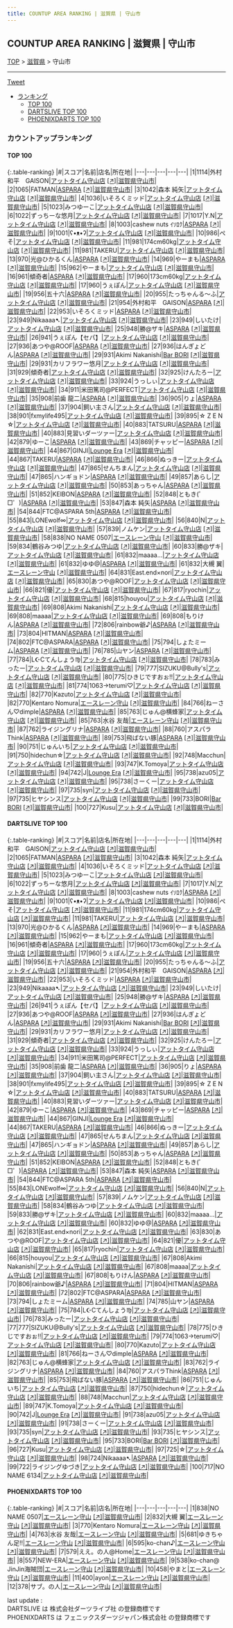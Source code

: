 ```yaml
---
title: COUNTUP AREA RANKING | 滋賀県 | 守山市
---
```

## COUNTUP AREA RANKING | 滋賀県 | 守山市

[TOP](/darts/rank/) > [滋賀県](/darts/rank/滋賀県/) > 守山市

___

<a href="https://twitter.com/share?ref_src=twsrc%5Etfw" data-text="COUNTUP AREA RANKING | 滋賀県守山市" class="twitter-share-button" data-hashtags="DARTSLIVE,PHOENIXDARTS,darts,ダーツ" data-show-count="false">Tweet</a>

* [ランキング](#カウントアップランキング)
    * [TOP 100](#top-100)
    * [DARTSLIVE TOP 100](#dartslive-top-100)
    * [PHOENIXDARTS TOP 100](#phoenixdarts-top-100)

### カウントアップランキング

#### TOP 100



{:.table-ranking}
|#|スコア|名前|店名|所在地|
|---|---|---|---|---|
|1|1114|<span class="rank-name-dl">外村和平　GAISON</span>|<a href="/darts/rank/shops/18af301d7865e6fd0d9b047a20a7ba1e.html">アットタイム守山店</a> <a href="https://search.dartslive.com/jp/shop/18af301d7865e6fd0d9b047a20a7ba1e">[↗]</a>|<a href="/darts/rank/滋賀県/守山市">滋賀県守山市</a>|
|2|1065|<span class="rank-name-dl">FATMAN</span>|<a href="/darts/rank/shops/6de4ce390bbd78ce774c926eb736cb5a.html">ASPARA</a> <a href="https://search.dartslive.com/jp/shop/6de4ce390bbd78ce774c926eb736cb5a">[↗]</a>|<a href="/darts/rank/滋賀県/守山市">滋賀県守山市</a>|
|3|1042|<span class="rank-name-dl">森本 純矢</span>|<a href="/darts/rank/shops/18af301d7865e6fd0d9b047a20a7ba1e.html">アットタイム守山店</a> <a href="https://search.dartslive.com/jp/shop/18af301d7865e6fd0d9b047a20a7ba1e">[↗]</a>|<a href="/darts/rank/滋賀県/守山市">滋賀県守山市</a>|
|4|1036|<span class="rank-name-dl">いそろくミッド</span>|<a href="/darts/rank/shops/18af301d7865e6fd0d9b047a20a7ba1e.html">アットタイム守山店</a> <a href="https://search.dartslive.com/jp/shop/18af301d7865e6fd0d9b047a20a7ba1e">[↗]</a>|<a href="/darts/rank/滋賀県/守山市">滋賀県守山市</a>|
|5|1023|<span class="rank-name-dl">みつゆーこ</span>|<a href="/darts/rank/shops/18af301d7865e6fd0d9b047a20a7ba1e.html">アットタイム守山店</a> <a href="https://search.dartslive.com/jp/shop/18af301d7865e6fd0d9b047a20a7ba1e">[↗]</a>|<a href="/darts/rank/滋賀県/守山市">滋賀県守山市</a>|
|6|1022|<span class="rank-name-dl">ずっちーな悠月</span>|<a href="/darts/rank/shops/18af301d7865e6fd0d9b047a20a7ba1e.html">アットタイム守山店</a> <a href="https://search.dartslive.com/jp/shop/18af301d7865e6fd0d9b047a20a7ba1e">[↗]</a>|<a href="/darts/rank/滋賀県/守山市">滋賀県守山市</a>|
|7|1017|<span class="rank-name-dl">Y.N</span>|<a href="/darts/rank/shops/18af301d7865e6fd0d9b047a20a7ba1e.html">アットタイム守山店</a> <a href="https://search.dartslive.com/jp/shop/18af301d7865e6fd0d9b047a20a7ba1e">[↗]</a>|<a href="/darts/rank/滋賀県/守山市">滋賀県守山市</a>|
|8|1003|<span class="rank-name-dl">cashew nuts ｲｿﾛｸ</span>|<a href="/darts/rank/shops/6de4ce390bbd78ce774c926eb736cb5a.html">ASPARA</a> <a href="https://search.dartslive.com/jp/shop/6de4ce390bbd78ce774c926eb736cb5a">[↗]</a>|<a href="/darts/rank/滋賀県/守山市">滋賀県守山市</a>|
|9|1001|<span class="rank-name-dl">ʕ•ᴥ•ʔ</span>|<a href="/darts/rank/shops/18af301d7865e6fd0d9b047a20a7ba1e.html">アットタイム守山店</a> <a href="https://search.dartslive.com/jp/shop/18af301d7865e6fd0d9b047a20a7ba1e">[↗]</a>|<a href="/darts/rank/滋賀県/守山市">滋賀県守山市</a>|
|10|986|<span class="rank-name-dl">ぺそ</span>|<a href="/darts/rank/shops/18af301d7865e6fd0d9b047a20a7ba1e.html">アットタイム守山店</a> <a href="https://search.dartslive.com/jp/shop/18af301d7865e6fd0d9b047a20a7ba1e">[↗]</a>|<a href="/darts/rank/滋賀県/守山市">滋賀県守山市</a>|
|11|981|<span class="rank-name-dl">174cm60kg</span>|<a href="/darts/rank/shops/18af301d7865e6fd0d9b047a20a7ba1e.html">アットタイム守山店</a> <a href="https://search.dartslive.com/jp/shop/18af301d7865e6fd0d9b047a20a7ba1e">[↗]</a>|<a href="/darts/rank/滋賀県/守山市">滋賀県守山市</a>|
|11|981|<span class="rank-name-dl">TAKERU</span>|<a href="/darts/rank/shops/18af301d7865e6fd0d9b047a20a7ba1e.html">アットタイム守山店</a> <a href="https://search.dartslive.com/jp/shop/18af301d7865e6fd0d9b047a20a7ba1e">[↗]</a>|<a href="/darts/rank/滋賀県/守山市">滋賀県守山市</a>|
|13|970|<span class="rank-name-dl">光@ひかるくん</span>|<a href="/darts/rank/shops/6de4ce390bbd78ce774c926eb736cb5a.html">ASPARA</a> <a href="https://search.dartslive.com/jp/shop/6de4ce390bbd78ce774c926eb736cb5a">[↗]</a>|<a href="/darts/rank/滋賀県/守山市">滋賀県守山市</a>|
|14|969|<span class="rank-name-dl">やーまも</span>|<a href="/darts/rank/shops/6de4ce390bbd78ce774c926eb736cb5a.html">ASPARA</a> <a href="https://search.dartslive.com/jp/shop/6de4ce390bbd78ce774c926eb736cb5a">[↗]</a>|<a href="/darts/rank/滋賀県/守山市">滋賀県守山市</a>|
|15|962|<span class="rank-name-dl">やーまも</span>|<a href="/darts/rank/shops/18af301d7865e6fd0d9b047a20a7ba1e.html">アットタイム守山店</a> <a href="https://search.dartslive.com/jp/shop/18af301d7865e6fd0d9b047a20a7ba1e">[↗]</a>|<a href="/darts/rank/滋賀県/守山市">滋賀県守山市</a>|
|16|961|<span class="rank-name-dl">傾奇者</span>|<a href="/darts/rank/shops/6de4ce390bbd78ce774c926eb736cb5a.html">ASPARA</a> <a href="https://search.dartslive.com/jp/shop/6de4ce390bbd78ce774c926eb736cb5a">[↗]</a>|<a href="/darts/rank/滋賀県/守山市">滋賀県守山市</a>|
|17|960|<span class="rank-name-dl">173cm60kg</span>|<a href="/darts/rank/shops/18af301d7865e6fd0d9b047a20a7ba1e.html">アットタイム守山店</a> <a href="https://search.dartslive.com/jp/shop/18af301d7865e6fd0d9b047a20a7ba1e">[↗]</a>|<a href="/darts/rank/滋賀県/守山市">滋賀県守山市</a>|
|17|960|<span class="rank-name-dl">うぇぽん</span>|<a href="/darts/rank/shops/18af301d7865e6fd0d9b047a20a7ba1e.html">アットタイム守山店</a> <a href="https://search.dartslive.com/jp/shop/18af301d7865e6fd0d9b047a20a7ba1e">[↗]</a>|<a href="/darts/rank/滋賀県/守山市">滋賀県守山市</a>|
|19|956|<span class="rank-name-dl">五十六</span>|<a href="/darts/rank/shops/6de4ce390bbd78ce774c926eb736cb5a.html">ASPARA</a> <a href="https://search.dartslive.com/jp/shop/6de4ce390bbd78ce774c926eb736cb5a">[↗]</a>|<a href="/darts/rank/滋賀県/守山市">滋賀県守山市</a>|
|20|955|<span class="rank-name-dl">たっちゃんる〜ふ</span>|<a href="/darts/rank/shops/18af301d7865e6fd0d9b047a20a7ba1e.html">アットタイム守山店</a> <a href="https://search.dartslive.com/jp/shop/18af301d7865e6fd0d9b047a20a7ba1e">[↗]</a>|<a href="/darts/rank/滋賀県/守山市">滋賀県守山市</a>|
|21|954|<span class="rank-name-dl">外村和平　GAISON</span>|<a href="/darts/rank/shops/6de4ce390bbd78ce774c926eb736cb5a.html">ASPARA</a> <a href="https://search.dartslive.com/jp/shop/6de4ce390bbd78ce774c926eb736cb5a">[↗]</a>|<a href="/darts/rank/滋賀県/守山市">滋賀県守山市</a>|
|22|953|<span class="rank-name-dl">いそろくミッド</span>|<a href="/darts/rank/shops/6de4ce390bbd78ce774c926eb736cb5a.html">ASPARA</a> <a href="https://search.dartslive.com/jp/shop/6de4ce390bbd78ce774c926eb736cb5a">[↗]</a>|<a href="/darts/rank/滋賀県/守山市">滋賀県守山市</a>|
|23|949|<span class="rank-name-dl">Nikaaaa➷</span>|<a href="/darts/rank/shops/18af301d7865e6fd0d9b047a20a7ba1e.html">アットタイム守山店</a> <a href="https://search.dartslive.com/jp/shop/18af301d7865e6fd0d9b047a20a7ba1e">[↗]</a>|<a href="/darts/rank/滋賀県/守山市">滋賀県守山市</a>|
|23|949|<span class="rank-name-dl">しいたけ</span>|<a href="/darts/rank/shops/18af301d7865e6fd0d9b047a20a7ba1e.html">アットタイム守山店</a> <a href="https://search.dartslive.com/jp/shop/18af301d7865e6fd0d9b047a20a7ba1e">[↗]</a>|<a href="/darts/rank/滋賀県/守山市">滋賀県守山市</a>|
|25|948|<span class="rank-name-dl">勝@ザキ</span>|<a href="/darts/rank/shops/6de4ce390bbd78ce774c926eb736cb5a.html">ASPARA</a> <a href="https://search.dartslive.com/jp/shop/6de4ce390bbd78ce774c926eb736cb5a">[↗]</a>|<a href="/darts/rank/滋賀県/守山市">滋賀県守山市</a>|
|26|941|<span class="rank-name-dl">うぇぽん【セパ】</span>|<a href="/darts/rank/shops/18af301d7865e6fd0d9b047a20a7ba1e.html">アットタイム守山店</a> <a href="https://search.dartslive.com/jp/shop/18af301d7865e6fd0d9b047a20a7ba1e">[↗]</a>|<a href="/darts/rank/滋賀県/守山市">滋賀県守山市</a>|
|27|936|<span class="rank-name-dl">あつや@ROOF</span>|<a href="/darts/rank/shops/6de4ce390bbd78ce774c926eb736cb5a.html">ASPARA</a> <a href="https://search.dartslive.com/jp/shop/6de4ce390bbd78ce774c926eb736cb5a">[↗]</a>|<a href="/darts/rank/滋賀県/守山市">滋賀県守山市</a>|
|27|936|<span class="rank-name-dl">はんぎょどん</span>|<a href="/darts/rank/shops/6de4ce390bbd78ce774c926eb736cb5a.html">ASPARA</a> <a href="https://search.dartslive.com/jp/shop/6de4ce390bbd78ce774c926eb736cb5a">[↗]</a>|<a href="/darts/rank/滋賀県/守山市">滋賀県守山市</a>|
|29|931|<span class="rank-name-dl">Akimi Nakanishi</span>|<a href="/darts/rank/shops/92d48adddc590c42a3f63593b5358cc4.html">Bar BORI</a> <a href="https://search.dartslive.com/jp/shop/92d48adddc590c42a3f63593b5358cc4">[↗]</a>|<a href="/darts/rank/滋賀県/守山市">滋賀県守山市</a>|
|29|931|<span class="rank-name-dl">カリフラワー悠月</span>|<a href="/darts/rank/shops/18af301d7865e6fd0d9b047a20a7ba1e.html">アットタイム守山店</a> <a href="https://search.dartslive.com/jp/shop/18af301d7865e6fd0d9b047a20a7ba1e">[↗]</a>|<a href="/darts/rank/滋賀県/守山市">滋賀県守山市</a>|
|31|929|<span class="rank-name-dl">傾奇者</span>|<a href="/darts/rank/shops/18af301d7865e6fd0d9b047a20a7ba1e.html">アットタイム守山店</a> <a href="https://search.dartslive.com/jp/shop/18af301d7865e6fd0d9b047a20a7ba1e">[↗]</a>|<a href="/darts/rank/滋賀県/守山市">滋賀県守山市</a>|
|32|925|<span class="rank-name-dl">けんたろー</span>|<a href="/darts/rank/shops/18af301d7865e6fd0d9b047a20a7ba1e.html">アットタイム守山店</a> <a href="https://search.dartslive.com/jp/shop/18af301d7865e6fd0d9b047a20a7ba1e">[↗]</a>|<a href="/darts/rank/滋賀県/守山市">滋賀県守山市</a>|
|33|924|<span class="rank-name-dl">うっしぃ</span>|<a href="/darts/rank/shops/18af301d7865e6fd0d9b047a20a7ba1e.html">アットタイム守山店</a> <a href="https://search.dartslive.com/jp/shop/18af301d7865e6fd0d9b047a20a7ba1e">[↗]</a>|<a href="/darts/rank/滋賀県/守山市">滋賀県守山市</a>|
|34|911|<span class="rank-name-dl">米田篤司@PERFECT</span>|<a href="/darts/rank/shops/18af301d7865e6fd0d9b047a20a7ba1e.html">アットタイム守山店</a> <a href="https://search.dartslive.com/jp/shop/18af301d7865e6fd0d9b047a20a7ba1e">[↗]</a>|<a href="/darts/rank/滋賀県/守山市">滋賀県守山市</a>|
|35|908|<span class="rank-name-dl">前歯 龍二</span>|<a href="/darts/rank/shops/6de4ce390bbd78ce774c926eb736cb5a.html">ASPARA</a> <a href="https://search.dartslive.com/jp/shop/6de4ce390bbd78ce774c926eb736cb5a">[↗]</a>|<a href="/darts/rank/滋賀県/守山市">滋賀県守山市</a>|
|36|905|<span class="rank-name-dl">りょ</span>|<a href="/darts/rank/shops/6de4ce390bbd78ce774c926eb736cb5a.html">ASPARA</a> <a href="https://search.dartslive.com/jp/shop/6de4ce390bbd78ce774c926eb736cb5a">[↗]</a>|<a href="/darts/rank/滋賀県/守山市">滋賀県守山市</a>|
|37|904|<span class="rank-name-dl">飼い主さん</span>|<a href="/darts/rank/shops/18af301d7865e6fd0d9b047a20a7ba1e.html">アットタイム守山店</a> <a href="https://search.dartslive.com/jp/shop/18af301d7865e6fd0d9b047a20a7ba1e">[↗]</a>|<a href="/darts/rank/滋賀県/守山市">滋賀県守山市</a>|
|38|901|<span class="rank-name-dl">fxmylife495</span>|<a href="/darts/rank/shops/18af301d7865e6fd0d9b047a20a7ba1e.html">アットタイム守山店</a> <a href="https://search.dartslive.com/jp/shop/18af301d7865e6fd0d9b047a20a7ba1e">[↗]</a>|<a href="/darts/rank/滋賀県/守山市">滋賀県守山市</a>|
|39|895|<span class="rank-name-dl">☆ Z E N ☆</span>|<a href="/darts/rank/shops/18af301d7865e6fd0d9b047a20a7ba1e.html">アットタイム守山店</a> <a href="https://search.dartslive.com/jp/shop/18af301d7865e6fd0d9b047a20a7ba1e">[↗]</a>|<a href="/darts/rank/滋賀県/守山市">滋賀県守山市</a>|
|40|883|<span class="rank-name-dl">TATSURU</span>|<a href="/darts/rank/shops/6de4ce390bbd78ce774c926eb736cb5a.html">ASPARA</a> <a href="https://search.dartslive.com/jp/shop/6de4ce390bbd78ce774c926eb736cb5a">[↗]</a>|<a href="/darts/rank/滋賀県/守山市">滋賀県守山市</a>|
|40|883|<span class="rank-name-dl">見習いダーツァー</span>|<a href="/darts/rank/shops/18af301d7865e6fd0d9b047a20a7ba1e.html">アットタイム守山店</a> <a href="https://search.dartslive.com/jp/shop/18af301d7865e6fd0d9b047a20a7ba1e">[↗]</a>|<a href="/darts/rank/滋賀県/守山市">滋賀県守山市</a>|
|42|879|<span class="rank-name-dl">ゆーこ</span>|<a href="/darts/rank/shops/6de4ce390bbd78ce774c926eb736cb5a.html">ASPARA</a> <a href="https://search.dartslive.com/jp/shop/6de4ce390bbd78ce774c926eb736cb5a">[↗]</a>|<a href="/darts/rank/滋賀県/守山市">滋賀県守山市</a>|
|43|869|<span class="rank-name-dl">チャッピー</span>|<a href="/darts/rank/shops/6de4ce390bbd78ce774c926eb736cb5a.html">ASPARA</a> <a href="https://search.dartslive.com/jp/shop/6de4ce390bbd78ce774c926eb736cb5a">[↗]</a>|<a href="/darts/rank/滋賀県/守山市">滋賀県守山市</a>|
|44|867|<span class="rank-name-dl">GINJI</span>|<a href="/darts/rank/shops/4a6b9e1004134ea528032249b44395af.html">Lounge Era</a> <a href="https://search.dartslive.com/jp/shop/4a6b9e1004134ea528032249b44395af">[↗]</a>|<a href="/darts/rank/滋賀県/守山市">滋賀県守山市</a>|
|44|867|<span class="rank-name-dl">TAKERU</span>|<a href="/darts/rank/shops/6de4ce390bbd78ce774c926eb736cb5a.html">ASPARA</a> <a href="https://search.dartslive.com/jp/shop/6de4ce390bbd78ce774c926eb736cb5a">[↗]</a>|<a href="/darts/rank/滋賀県/守山市">滋賀県守山市</a>|
|46|866|<span class="rank-name-dl">ぬっきー</span>|<a href="/darts/rank/shops/18af301d7865e6fd0d9b047a20a7ba1e.html">アットタイム守山店</a> <a href="https://search.dartslive.com/jp/shop/18af301d7865e6fd0d9b047a20a7ba1e">[↗]</a>|<a href="/darts/rank/滋賀県/守山市">滋賀県守山市</a>|
|47|865|<span class="rank-name-dl">せんちまん</span>|<a href="/darts/rank/shops/18af301d7865e6fd0d9b047a20a7ba1e.html">アットタイム守山店</a> <a href="https://search.dartslive.com/jp/shop/18af301d7865e6fd0d9b047a20a7ba1e">[↗]</a>|<a href="/darts/rank/滋賀県/守山市">滋賀県守山市</a>|
|47|865|<span class="rank-name-dl">ハンギョドン</span>|<a href="/darts/rank/shops/6de4ce390bbd78ce774c926eb736cb5a.html">ASPARA</a> <a href="https://search.dartslive.com/jp/shop/6de4ce390bbd78ce774c926eb736cb5a">[↗]</a>|<a href="/darts/rank/滋賀県/守山市">滋賀県守山市</a>|
|49|857|<span class="rank-name-dl">あらし</span>|<a href="/darts/rank/shops/18af301d7865e6fd0d9b047a20a7ba1e.html">アットタイム守山店</a> <a href="https://search.dartslive.com/jp/shop/18af301d7865e6fd0d9b047a20a7ba1e">[↗]</a>|<a href="/darts/rank/滋賀県/守山市">滋賀県守山市</a>|
|50|853|<span class="rank-name-dl">あっちゃん</span>|<a href="/darts/rank/shops/6de4ce390bbd78ce774c926eb736cb5a.html">ASPARA</a> <a href="https://search.dartslive.com/jp/shop/6de4ce390bbd78ce774c926eb736cb5a">[↗]</a>|<a href="/darts/rank/滋賀県/守山市">滋賀県守山市</a>|
|51|852|<span class="rank-name-dl">KElBON</span>|<a href="/darts/rank/shops/6de4ce390bbd78ce774c926eb736cb5a.html">ASPARA</a> <a href="https://search.dartslive.com/jp/shop/6de4ce390bbd78ce774c926eb736cb5a">[↗]</a>|<a href="/darts/rank/滋賀県/守山市">滋賀県守山市</a>|
|52|848|<span class="rank-name-dl">ともき(゜□゜)</span>|<a href="/darts/rank/shops/6de4ce390bbd78ce774c926eb736cb5a.html">ASPARA</a> <a href="https://search.dartslive.com/jp/shop/6de4ce390bbd78ce774c926eb736cb5a">[↗]</a>|<a href="/darts/rank/滋賀県/守山市">滋賀県守山市</a>|
|53|847|<span class="rank-name-dl">森本 純矢</span>|<a href="/darts/rank/shops/6de4ce390bbd78ce774c926eb736cb5a.html">ASPARA</a> <a href="https://search.dartslive.com/jp/shop/6de4ce390bbd78ce774c926eb736cb5a">[↗]</a>|<a href="/darts/rank/滋賀県/守山市">滋賀県守山市</a>|
|54|844|<span class="rank-name-dl">FTC@ASPARA 5th</span>|<a href="/darts/rank/shops/6de4ce390bbd78ce774c926eb736cb5a.html">ASPARA</a> <a href="https://search.dartslive.com/jp/shop/6de4ce390bbd78ce774c926eb736cb5a">[↗]</a>|<a href="/darts/rank/滋賀県/守山市">滋賀県守山市</a>|
|55|843|<span class="rank-name-dl">LONEwolf∞</span>|<a href="/darts/rank/shops/18af301d7865e6fd0d9b047a20a7ba1e.html">アットタイム守山店</a> <a href="https://search.dartslive.com/jp/shop/18af301d7865e6fd0d9b047a20a7ba1e">[↗]</a>|<a href="/darts/rank/滋賀県/守山市">滋賀県守山市</a>|
|56|840|<span class="rank-name-dl">N</span>|<a href="/darts/rank/shops/18af301d7865e6fd0d9b047a20a7ba1e.html">アットタイム守山店</a> <a href="https://search.dartslive.com/jp/shop/18af301d7865e6fd0d9b047a20a7ba1e">[↗]</a>|<a href="/darts/rank/滋賀県/守山市">滋賀県守山市</a>|
|57|839|<span class="rank-name-dl">ノムケン</span>|<a href="/darts/rank/shops/18af301d7865e6fd0d9b047a20a7ba1e.html">アットタイム守山店</a> <a href="https://search.dartslive.com/jp/shop/18af301d7865e6fd0d9b047a20a7ba1e">[↗]</a>|<a href="/darts/rank/滋賀県/守山市">滋賀県守山市</a>|
|58|838|<span class="rank-name-pd">NO NAME 0507</span>|<a href="/darts/rank/shops/9525.html">エースレーン守山</a> <a href="https://vs.phoenixdarts.com/jp/shop/shopDetailInfo/s_9525?s_seq=9525">[↗]</a>|<a href="/darts/rank/滋賀県/守山市">滋賀県守山市</a>|
|59|834|<span class="rank-name-dl">鶴谷みつゆ</span>|<a href="/darts/rank/shops/18af301d7865e6fd0d9b047a20a7ba1e.html">アットタイム守山店</a> <a href="https://search.dartslive.com/jp/shop/18af301d7865e6fd0d9b047a20a7ba1e">[↗]</a>|<a href="/darts/rank/滋賀県/守山市">滋賀県守山市</a>|
|60|833|<span class="rank-name-dl">勝@ザキ</span>|<a href="/darts/rank/shops/18af301d7865e6fd0d9b047a20a7ba1e.html">アットタイム守山店</a> <a href="https://search.dartslive.com/jp/shop/18af301d7865e6fd0d9b047a20a7ba1e">[↗]</a>|<a href="/darts/rank/滋賀県/守山市">滋賀県守山市</a>|
|61|832|<span class="rank-name-dl">maaaa...</span>|<a href="/darts/rank/shops/18af301d7865e6fd0d9b047a20a7ba1e.html">アットタイム守山店</a> <a href="https://search.dartslive.com/jp/shop/18af301d7865e6fd0d9b047a20a7ba1e">[↗]</a>|<a href="/darts/rank/滋賀県/守山市">滋賀県守山市</a>|
|61|832|<span class="rank-name-dl">ゆゆ@</span>|<a href="/darts/rank/shops/6de4ce390bbd78ce774c926eb736cb5a.html">ASPARA</a> <a href="https://search.dartslive.com/jp/shop/6de4ce390bbd78ce774c926eb736cb5a">[↗]</a>|<a href="/darts/rank/滋賀県/守山市">滋賀県守山市</a>|
|61|832|<span class="rank-name-pd"><span class="pro-icon-pd"></span>大槻 翼</span>|<a href="/darts/rank/shops/9525.html">エースレーン守山</a> <a href="https://vs.phoenixdarts.com/jp/shop/shopDetailInfo/s_9525?s_seq=9525">[↗]</a>|<a href="/darts/rank/滋賀県/守山市">滋賀県守山市</a>|
|64|831|<span class="rank-name-dl">East.end×nori</span>|<a href="/darts/rank/shops/18af301d7865e6fd0d9b047a20a7ba1e.html">アットタイム守山店</a> <a href="https://search.dartslive.com/jp/shop/18af301d7865e6fd0d9b047a20a7ba1e">[↗]</a>|<a href="/darts/rank/滋賀県/守山市">滋賀県守山市</a>|
|65|830|<span class="rank-name-dl">あつや@ROOF</span>|<a href="/darts/rank/shops/18af301d7865e6fd0d9b047a20a7ba1e.html">アットタイム守山店</a> <a href="https://search.dartslive.com/jp/shop/18af301d7865e6fd0d9b047a20a7ba1e">[↗]</a>|<a href="/darts/rank/滋賀県/守山市">滋賀県守山市</a>|
|66|821|<span class="rank-name-dl">優</span>|<a href="/darts/rank/shops/18af301d7865e6fd0d9b047a20a7ba1e.html">アットタイム守山店</a> <a href="https://search.dartslive.com/jp/shop/18af301d7865e6fd0d9b047a20a7ba1e">[↗]</a>|<a href="/darts/rank/滋賀県/守山市">滋賀県守山市</a>|
|67|817|<span class="rank-name-dl">ryochin</span>|<a href="/darts/rank/shops/18af301d7865e6fd0d9b047a20a7ba1e.html">アットタイム守山店</a> <a href="https://search.dartslive.com/jp/shop/18af301d7865e6fd0d9b047a20a7ba1e">[↗]</a>|<a href="/darts/rank/滋賀県/守山市">滋賀県守山市</a>|
|68|815|<span class="rank-name-dl">houyou</span>|<a href="/darts/rank/shops/18af301d7865e6fd0d9b047a20a7ba1e.html">アットタイム守山店</a> <a href="https://search.dartslive.com/jp/shop/18af301d7865e6fd0d9b047a20a7ba1e">[↗]</a>|<a href="/darts/rank/滋賀県/守山市">滋賀県守山市</a>|
|69|808|<span class="rank-name-dl">Akimi Nakanishi</span>|<a href="/darts/rank/shops/18af301d7865e6fd0d9b047a20a7ba1e.html">アットタイム守山店</a> <a href="https://search.dartslive.com/jp/shop/18af301d7865e6fd0d9b047a20a7ba1e">[↗]</a>|<a href="/darts/rank/滋賀県/守山市">滋賀県守山市</a>|
|69|808|<span class="rank-name-dl">maaaa</span>|<a href="/darts/rank/shops/18af301d7865e6fd0d9b047a20a7ba1e.html">アットタイム守山店</a> <a href="https://search.dartslive.com/jp/shop/18af301d7865e6fd0d9b047a20a7ba1e">[↗]</a>|<a href="/darts/rank/滋賀県/守山市">滋賀県守山市</a>|
|69|808|<span class="rank-name-dl">もりけん</span>|<a href="/darts/rank/shops/6de4ce390bbd78ce774c926eb736cb5a.html">ASPARA</a> <a href="https://search.dartslive.com/jp/shop/6de4ce390bbd78ce774c926eb736cb5a">[↗]</a>|<a href="/darts/rank/滋賀県/守山市">滋賀県守山市</a>|
|72|806|<span class="rank-name-dl">rainbow爺♪</span>|<a href="/darts/rank/shops/6de4ce390bbd78ce774c926eb736cb5a.html">ASPARA</a> <a href="https://search.dartslive.com/jp/shop/6de4ce390bbd78ce774c926eb736cb5a">[↗]</a>|<a href="/darts/rank/滋賀県/守山市">滋賀県守山市</a>|
|73|804|<span class="rank-name-dl">HITMAN</span>|<a href="/darts/rank/shops/6de4ce390bbd78ce774c926eb736cb5a.html">ASPARA</a> <a href="https://search.dartslive.com/jp/shop/6de4ce390bbd78ce774c926eb736cb5a">[↗]</a>|<a href="/darts/rank/滋賀県/守山市">滋賀県守山市</a>|
|74|802|<span class="rank-name-dl">FTC@ASPARA</span>|<a href="/darts/rank/shops/6de4ce390bbd78ce774c926eb736cb5a.html">ASPARA</a> <a href="https://search.dartslive.com/jp/shop/6de4ce390bbd78ce774c926eb736cb5a">[↗]</a>|<a href="/darts/rank/滋賀県/守山市">滋賀県守山市</a>|
|75|794|<span class="rank-name-dl">しょたミーム</span>|<a href="/darts/rank/shops/6de4ce390bbd78ce774c926eb736cb5a.html">ASPARA</a> <a href="https://search.dartslive.com/jp/shop/6de4ce390bbd78ce774c926eb736cb5a">[↗]</a>|<a href="/darts/rank/滋賀県/守山市">滋賀県守山市</a>|
|76|785|<span class="rank-name-dl">山ヤン</span>|<a href="/darts/rank/shops/6de4ce390bbd78ce774c926eb736cb5a.html">ASPARA</a> <a href="https://search.dartslive.com/jp/shop/6de4ce390bbd78ce774c926eb736cb5a">[↗]</a>|<a href="/darts/rank/滋賀県/守山市">滋賀県守山市</a>|
|77|784|<span class="rank-name-dl">L☪Cてんしょう♍</span>|<a href="/darts/rank/shops/18af301d7865e6fd0d9b047a20a7ba1e.html">アットタイム守山店</a> <a href="https://search.dartslive.com/jp/shop/18af301d7865e6fd0d9b047a20a7ba1e">[↗]</a>|<a href="/darts/rank/滋賀県/守山市">滋賀県守山市</a>|
|78|783|<span class="rank-name-dl">みったー</span>|<a href="/darts/rank/shops/18af301d7865e6fd0d9b047a20a7ba1e.html">アットタイム守山店</a> <a href="https://search.dartslive.com/jp/shop/18af301d7865e6fd0d9b047a20a7ba1e">[↗]</a>|<a href="/darts/rank/滋賀県/守山市">滋賀県守山市</a>|
|79|777|<span class="rank-name-dl">SIZUKU@Bully&#x27;s</span>|<a href="/darts/rank/shops/18af301d7865e6fd0d9b047a20a7ba1e.html">アットタイム守山店</a> <a href="https://search.dartslive.com/jp/shop/18af301d7865e6fd0d9b047a20a7ba1e">[↗]</a>|<a href="/darts/rank/滋賀県/守山市">滋賀県守山市</a>|
|80|775|<span class="rank-name-dl">ひきじですおぉ!!</span>|<a href="/darts/rank/shops/18af301d7865e6fd0d9b047a20a7ba1e.html">アットタイム守山店</a> <a href="https://search.dartslive.com/jp/shop/18af301d7865e6fd0d9b047a20a7ba1e">[↗]</a>|<a href="/darts/rank/滋賀県/守山市">滋賀県守山市</a>|
|81|774|<span class="rank-name-dl">1063→terumi♡</span>|<a href="/darts/rank/shops/18af301d7865e6fd0d9b047a20a7ba1e.html">アットタイム守山店</a> <a href="https://search.dartslive.com/jp/shop/18af301d7865e6fd0d9b047a20a7ba1e">[↗]</a>|<a href="/darts/rank/滋賀県/守山市">滋賀県守山市</a>|
|82|770|<span class="rank-name-dl">Kazuto</span>|<a href="/darts/rank/shops/18af301d7865e6fd0d9b047a20a7ba1e.html">アットタイム守山店</a> <a href="https://search.dartslive.com/jp/shop/18af301d7865e6fd0d9b047a20a7ba1e">[↗]</a>|<a href="/darts/rank/滋賀県/守山市">滋賀県守山市</a>|
|82|770|<span class="rank-name-pd">Kentaro Nomura</span>|<a href="/darts/rank/shops/9525.html">エースレーン守山</a> <a href="https://vs.phoenixdarts.com/jp/shop/shopDetailInfo/s_9525?s_seq=9525">[↗]</a>|<a href="/darts/rank/滋賀県/守山市">滋賀県守山市</a>|
|84|766|<span class="rank-name-dl">ねーさん♡dimple</span>|<a href="/darts/rank/shops/6de4ce390bbd78ce774c926eb736cb5a.html">ASPARA</a> <a href="https://search.dartslive.com/jp/shop/6de4ce390bbd78ce774c926eb736cb5a">[↗]</a>|<a href="/darts/rank/滋賀県/守山市">滋賀県守山市</a>|
|85|763|<span class="rank-name-dl">じゅん@横蜂家</span>|<a href="/darts/rank/shops/18af301d7865e6fd0d9b047a20a7ba1e.html">アットタイム守山店</a> <a href="https://search.dartslive.com/jp/shop/18af301d7865e6fd0d9b047a20a7ba1e">[↗]</a>|<a href="/darts/rank/滋賀県/守山市">滋賀県守山市</a>|
|85|763|<span class="rank-name-pd"><span class="pro-icon-pd"></span>水谷 友哉</span>|<a href="/darts/rank/shops/9525.html">エースレーン守山</a> <a href="https://vs.phoenixdarts.com/jp/shop/shopDetailInfo/s_9525?s_seq=9525">[↗]</a>|<a href="/darts/rank/滋賀県/守山市">滋賀県守山市</a>|
|87|762|<span class="rank-name-dl">ライジングリナ</span>|<a href="/darts/rank/shops/6de4ce390bbd78ce774c926eb736cb5a.html">ASPARA</a> <a href="https://search.dartslive.com/jp/shop/6de4ce390bbd78ce774c926eb736cb5a">[↗]</a>|<a href="/darts/rank/滋賀県/守山市">滋賀県守山市</a>|
|88|760|<span class="rank-name-dl">アスパラThink</span>|<a href="/darts/rank/shops/6de4ce390bbd78ce774c926eb736cb5a.html">ASPARA</a> <a href="https://search.dartslive.com/jp/shop/6de4ce390bbd78ce774c926eb736cb5a">[↗]</a>|<a href="/darts/rank/滋賀県/守山市">滋賀県守山市</a>|
|89|753|<span class="rank-name-dl">飛ばない豚</span>|<a href="/darts/rank/shops/6de4ce390bbd78ce774c926eb736cb5a.html">ASPARA</a> <a href="https://search.dartslive.com/jp/shop/6de4ce390bbd78ce774c926eb736cb5a">[↗]</a>|<a href="/darts/rank/滋賀県/守山市">滋賀県守山市</a>|
|90|751|<span class="rank-name-dl">じゅんいち</span>|<a href="/darts/rank/shops/18af301d7865e6fd0d9b047a20a7ba1e.html">アットタイム守山店</a> <a href="https://search.dartslive.com/jp/shop/18af301d7865e6fd0d9b047a20a7ba1e">[↗]</a>|<a href="/darts/rank/滋賀県/守山市">滋賀県守山市</a>|
|91|750|<span class="rank-name-dl">hidechun☆</span>|<a href="/darts/rank/shops/18af301d7865e6fd0d9b047a20a7ba1e.html">アットタイム守山店</a> <a href="https://search.dartslive.com/jp/shop/18af301d7865e6fd0d9b047a20a7ba1e">[↗]</a>|<a href="/darts/rank/滋賀県/守山市">滋賀県守山市</a>|
|92|748|<span class="rank-name-dl">Macchun</span>|<a href="/darts/rank/shops/18af301d7865e6fd0d9b047a20a7ba1e.html">アットタイム守山店</a> <a href="https://search.dartslive.com/jp/shop/18af301d7865e6fd0d9b047a20a7ba1e">[↗]</a>|<a href="/darts/rank/滋賀県/守山市">滋賀県守山市</a>|
|93|747|<span class="rank-name-dl">K.Tomoya</span>|<a href="/darts/rank/shops/18af301d7865e6fd0d9b047a20a7ba1e.html">アットタイム守山店</a> <a href="https://search.dartslive.com/jp/shop/18af301d7865e6fd0d9b047a20a7ba1e">[↗]</a>|<a href="/darts/rank/滋賀県/守山市">滋賀県守山市</a>|
|94|742|<span class="rank-name-dl">J</span>|<a href="/darts/rank/shops/4a6b9e1004134ea528032249b44395af.html">Lounge Era</a> <a href="https://search.dartslive.com/jp/shop/4a6b9e1004134ea528032249b44395af">[↗]</a>|<a href="/darts/rank/滋賀県/守山市">滋賀県守山市</a>|
|95|738|<span class="rank-name-dl">azu05</span>|<a href="/darts/rank/shops/18af301d7865e6fd0d9b047a20a7ba1e.html">アットタイム守山店</a> <a href="https://search.dartslive.com/jp/shop/18af301d7865e6fd0d9b047a20a7ba1e">[↗]</a>|<a href="/darts/rank/滋賀県/守山市">滋賀県守山市</a>|
|95|738|<span class="rank-name-dl">さーくー</span>|<a href="/darts/rank/shops/18af301d7865e6fd0d9b047a20a7ba1e.html">アットタイム守山店</a> <a href="https://search.dartslive.com/jp/shop/18af301d7865e6fd0d9b047a20a7ba1e">[↗]</a>|<a href="/darts/rank/滋賀県/守山市">滋賀県守山市</a>|
|97|735|<span class="rank-name-dl">syn</span>|<a href="/darts/rank/shops/18af301d7865e6fd0d9b047a20a7ba1e.html">アットタイム守山店</a> <a href="https://search.dartslive.com/jp/shop/18af301d7865e6fd0d9b047a20a7ba1e">[↗]</a>|<a href="/darts/rank/滋賀県/守山市">滋賀県守山市</a>|
|97|735|<span class="rank-name-dl">ヒヤシンス</span>|<a href="/darts/rank/shops/18af301d7865e6fd0d9b047a20a7ba1e.html">アットタイム守山店</a> <a href="https://search.dartslive.com/jp/shop/18af301d7865e6fd0d9b047a20a7ba1e">[↗]</a>|<a href="/darts/rank/滋賀県/守山市">滋賀県守山市</a>|
|99|733|<span class="rank-name-dl">BORI</span>|<a href="/darts/rank/shops/92d48adddc590c42a3f63593b5358cc4.html">Bar BORI</a> <a href="https://search.dartslive.com/jp/shop/92d48adddc590c42a3f63593b5358cc4">[↗]</a>|<a href="/darts/rank/滋賀県/守山市">滋賀県守山市</a>|
|100|727|<span class="rank-name-dl">Kusu</span>|<a href="/darts/rank/shops/18af301d7865e6fd0d9b047a20a7ba1e.html">アットタイム守山店</a> <a href="https://search.dartslive.com/jp/shop/18af301d7865e6fd0d9b047a20a7ba1e">[↗]</a>|<a href="/darts/rank/滋賀県/守山市">滋賀県守山市</a>|


#### DARTSLIVE TOP 100



{:.table-ranking}
|#|スコア|名前|店名|所在地|
|---|---|---|---|---|
|1|1114|<span class="rank-name-dl">外村和平　GAISON</span>|<a href="/darts/rank/shops/18af301d7865e6fd0d9b047a20a7ba1e.html">アットタイム守山店</a> <a href="https://search.dartslive.com/jp/shop/18af301d7865e6fd0d9b047a20a7ba1e">[↗]</a>|<a href="/darts/rank/滋賀県/守山市">滋賀県守山市</a>|
|2|1065|<span class="rank-name-dl">FATMAN</span>|<a href="/darts/rank/shops/6de4ce390bbd78ce774c926eb736cb5a.html">ASPARA</a> <a href="https://search.dartslive.com/jp/shop/6de4ce390bbd78ce774c926eb736cb5a">[↗]</a>|<a href="/darts/rank/滋賀県/守山市">滋賀県守山市</a>|
|3|1042|<span class="rank-name-dl">森本 純矢</span>|<a href="/darts/rank/shops/18af301d7865e6fd0d9b047a20a7ba1e.html">アットタイム守山店</a> <a href="https://search.dartslive.com/jp/shop/18af301d7865e6fd0d9b047a20a7ba1e">[↗]</a>|<a href="/darts/rank/滋賀県/守山市">滋賀県守山市</a>|
|4|1036|<span class="rank-name-dl">いそろくミッド</span>|<a href="/darts/rank/shops/18af301d7865e6fd0d9b047a20a7ba1e.html">アットタイム守山店</a> <a href="https://search.dartslive.com/jp/shop/18af301d7865e6fd0d9b047a20a7ba1e">[↗]</a>|<a href="/darts/rank/滋賀県/守山市">滋賀県守山市</a>|
|5|1023|<span class="rank-name-dl">みつゆーこ</span>|<a href="/darts/rank/shops/18af301d7865e6fd0d9b047a20a7ba1e.html">アットタイム守山店</a> <a href="https://search.dartslive.com/jp/shop/18af301d7865e6fd0d9b047a20a7ba1e">[↗]</a>|<a href="/darts/rank/滋賀県/守山市">滋賀県守山市</a>|
|6|1022|<span class="rank-name-dl">ずっちーな悠月</span>|<a href="/darts/rank/shops/18af301d7865e6fd0d9b047a20a7ba1e.html">アットタイム守山店</a> <a href="https://search.dartslive.com/jp/shop/18af301d7865e6fd0d9b047a20a7ba1e">[↗]</a>|<a href="/darts/rank/滋賀県/守山市">滋賀県守山市</a>|
|7|1017|<span class="rank-name-dl">Y.N</span>|<a href="/darts/rank/shops/18af301d7865e6fd0d9b047a20a7ba1e.html">アットタイム守山店</a> <a href="https://search.dartslive.com/jp/shop/18af301d7865e6fd0d9b047a20a7ba1e">[↗]</a>|<a href="/darts/rank/滋賀県/守山市">滋賀県守山市</a>|
|8|1003|<span class="rank-name-dl">cashew nuts ｲｿﾛｸ</span>|<a href="/darts/rank/shops/6de4ce390bbd78ce774c926eb736cb5a.html">ASPARA</a> <a href="https://search.dartslive.com/jp/shop/6de4ce390bbd78ce774c926eb736cb5a">[↗]</a>|<a href="/darts/rank/滋賀県/守山市">滋賀県守山市</a>|
|9|1001|<span class="rank-name-dl">ʕ•ᴥ•ʔ</span>|<a href="/darts/rank/shops/18af301d7865e6fd0d9b047a20a7ba1e.html">アットタイム守山店</a> <a href="https://search.dartslive.com/jp/shop/18af301d7865e6fd0d9b047a20a7ba1e">[↗]</a>|<a href="/darts/rank/滋賀県/守山市">滋賀県守山市</a>|
|10|986|<span class="rank-name-dl">ぺそ</span>|<a href="/darts/rank/shops/18af301d7865e6fd0d9b047a20a7ba1e.html">アットタイム守山店</a> <a href="https://search.dartslive.com/jp/shop/18af301d7865e6fd0d9b047a20a7ba1e">[↗]</a>|<a href="/darts/rank/滋賀県/守山市">滋賀県守山市</a>|
|11|981|<span class="rank-name-dl">174cm60kg</span>|<a href="/darts/rank/shops/18af301d7865e6fd0d9b047a20a7ba1e.html">アットタイム守山店</a> <a href="https://search.dartslive.com/jp/shop/18af301d7865e6fd0d9b047a20a7ba1e">[↗]</a>|<a href="/darts/rank/滋賀県/守山市">滋賀県守山市</a>|
|11|981|<span class="rank-name-dl">TAKERU</span>|<a href="/darts/rank/shops/18af301d7865e6fd0d9b047a20a7ba1e.html">アットタイム守山店</a> <a href="https://search.dartslive.com/jp/shop/18af301d7865e6fd0d9b047a20a7ba1e">[↗]</a>|<a href="/darts/rank/滋賀県/守山市">滋賀県守山市</a>|
|13|970|<span class="rank-name-dl">光@ひかるくん</span>|<a href="/darts/rank/shops/6de4ce390bbd78ce774c926eb736cb5a.html">ASPARA</a> <a href="https://search.dartslive.com/jp/shop/6de4ce390bbd78ce774c926eb736cb5a">[↗]</a>|<a href="/darts/rank/滋賀県/守山市">滋賀県守山市</a>|
|14|969|<span class="rank-name-dl">やーまも</span>|<a href="/darts/rank/shops/6de4ce390bbd78ce774c926eb736cb5a.html">ASPARA</a> <a href="https://search.dartslive.com/jp/shop/6de4ce390bbd78ce774c926eb736cb5a">[↗]</a>|<a href="/darts/rank/滋賀県/守山市">滋賀県守山市</a>|
|15|962|<span class="rank-name-dl">やーまも</span>|<a href="/darts/rank/shops/18af301d7865e6fd0d9b047a20a7ba1e.html">アットタイム守山店</a> <a href="https://search.dartslive.com/jp/shop/18af301d7865e6fd0d9b047a20a7ba1e">[↗]</a>|<a href="/darts/rank/滋賀県/守山市">滋賀県守山市</a>|
|16|961|<span class="rank-name-dl">傾奇者</span>|<a href="/darts/rank/shops/6de4ce390bbd78ce774c926eb736cb5a.html">ASPARA</a> <a href="https://search.dartslive.com/jp/shop/6de4ce390bbd78ce774c926eb736cb5a">[↗]</a>|<a href="/darts/rank/滋賀県/守山市">滋賀県守山市</a>|
|17|960|<span class="rank-name-dl">173cm60kg</span>|<a href="/darts/rank/shops/18af301d7865e6fd0d9b047a20a7ba1e.html">アットタイム守山店</a> <a href="https://search.dartslive.com/jp/shop/18af301d7865e6fd0d9b047a20a7ba1e">[↗]</a>|<a href="/darts/rank/滋賀県/守山市">滋賀県守山市</a>|
|17|960|<span class="rank-name-dl">うぇぽん</span>|<a href="/darts/rank/shops/18af301d7865e6fd0d9b047a20a7ba1e.html">アットタイム守山店</a> <a href="https://search.dartslive.com/jp/shop/18af301d7865e6fd0d9b047a20a7ba1e">[↗]</a>|<a href="/darts/rank/滋賀県/守山市">滋賀県守山市</a>|
|19|956|<span class="rank-name-dl">五十六</span>|<a href="/darts/rank/shops/6de4ce390bbd78ce774c926eb736cb5a.html">ASPARA</a> <a href="https://search.dartslive.com/jp/shop/6de4ce390bbd78ce774c926eb736cb5a">[↗]</a>|<a href="/darts/rank/滋賀県/守山市">滋賀県守山市</a>|
|20|955|<span class="rank-name-dl">たっちゃんる〜ふ</span>|<a href="/darts/rank/shops/18af301d7865e6fd0d9b047a20a7ba1e.html">アットタイム守山店</a> <a href="https://search.dartslive.com/jp/shop/18af301d7865e6fd0d9b047a20a7ba1e">[↗]</a>|<a href="/darts/rank/滋賀県/守山市">滋賀県守山市</a>|
|21|954|<span class="rank-name-dl">外村和平　GAISON</span>|<a href="/darts/rank/shops/6de4ce390bbd78ce774c926eb736cb5a.html">ASPARA</a> <a href="https://search.dartslive.com/jp/shop/6de4ce390bbd78ce774c926eb736cb5a">[↗]</a>|<a href="/darts/rank/滋賀県/守山市">滋賀県守山市</a>|
|22|953|<span class="rank-name-dl">いそろくミッド</span>|<a href="/darts/rank/shops/6de4ce390bbd78ce774c926eb736cb5a.html">ASPARA</a> <a href="https://search.dartslive.com/jp/shop/6de4ce390bbd78ce774c926eb736cb5a">[↗]</a>|<a href="/darts/rank/滋賀県/守山市">滋賀県守山市</a>|
|23|949|<span class="rank-name-dl">Nikaaaa➷</span>|<a href="/darts/rank/shops/18af301d7865e6fd0d9b047a20a7ba1e.html">アットタイム守山店</a> <a href="https://search.dartslive.com/jp/shop/18af301d7865e6fd0d9b047a20a7ba1e">[↗]</a>|<a href="/darts/rank/滋賀県/守山市">滋賀県守山市</a>|
|23|949|<span class="rank-name-dl">しいたけ</span>|<a href="/darts/rank/shops/18af301d7865e6fd0d9b047a20a7ba1e.html">アットタイム守山店</a> <a href="https://search.dartslive.com/jp/shop/18af301d7865e6fd0d9b047a20a7ba1e">[↗]</a>|<a href="/darts/rank/滋賀県/守山市">滋賀県守山市</a>|
|25|948|<span class="rank-name-dl">勝@ザキ</span>|<a href="/darts/rank/shops/6de4ce390bbd78ce774c926eb736cb5a.html">ASPARA</a> <a href="https://search.dartslive.com/jp/shop/6de4ce390bbd78ce774c926eb736cb5a">[↗]</a>|<a href="/darts/rank/滋賀県/守山市">滋賀県守山市</a>|
|26|941|<span class="rank-name-dl">うぇぽん【セパ】</span>|<a href="/darts/rank/shops/18af301d7865e6fd0d9b047a20a7ba1e.html">アットタイム守山店</a> <a href="https://search.dartslive.com/jp/shop/18af301d7865e6fd0d9b047a20a7ba1e">[↗]</a>|<a href="/darts/rank/滋賀県/守山市">滋賀県守山市</a>|
|27|936|<span class="rank-name-dl">あつや@ROOF</span>|<a href="/darts/rank/shops/6de4ce390bbd78ce774c926eb736cb5a.html">ASPARA</a> <a href="https://search.dartslive.com/jp/shop/6de4ce390bbd78ce774c926eb736cb5a">[↗]</a>|<a href="/darts/rank/滋賀県/守山市">滋賀県守山市</a>|
|27|936|<span class="rank-name-dl">はんぎょどん</span>|<a href="/darts/rank/shops/6de4ce390bbd78ce774c926eb736cb5a.html">ASPARA</a> <a href="https://search.dartslive.com/jp/shop/6de4ce390bbd78ce774c926eb736cb5a">[↗]</a>|<a href="/darts/rank/滋賀県/守山市">滋賀県守山市</a>|
|29|931|<span class="rank-name-dl">Akimi Nakanishi</span>|<a href="/darts/rank/shops/92d48adddc590c42a3f63593b5358cc4.html">Bar BORI</a> <a href="https://search.dartslive.com/jp/shop/92d48adddc590c42a3f63593b5358cc4">[↗]</a>|<a href="/darts/rank/滋賀県/守山市">滋賀県守山市</a>|
|29|931|<span class="rank-name-dl">カリフラワー悠月</span>|<a href="/darts/rank/shops/18af301d7865e6fd0d9b047a20a7ba1e.html">アットタイム守山店</a> <a href="https://search.dartslive.com/jp/shop/18af301d7865e6fd0d9b047a20a7ba1e">[↗]</a>|<a href="/darts/rank/滋賀県/守山市">滋賀県守山市</a>|
|31|929|<span class="rank-name-dl">傾奇者</span>|<a href="/darts/rank/shops/18af301d7865e6fd0d9b047a20a7ba1e.html">アットタイム守山店</a> <a href="https://search.dartslive.com/jp/shop/18af301d7865e6fd0d9b047a20a7ba1e">[↗]</a>|<a href="/darts/rank/滋賀県/守山市">滋賀県守山市</a>|
|32|925|<span class="rank-name-dl">けんたろー</span>|<a href="/darts/rank/shops/18af301d7865e6fd0d9b047a20a7ba1e.html">アットタイム守山店</a> <a href="https://search.dartslive.com/jp/shop/18af301d7865e6fd0d9b047a20a7ba1e">[↗]</a>|<a href="/darts/rank/滋賀県/守山市">滋賀県守山市</a>|
|33|924|<span class="rank-name-dl">うっしぃ</span>|<a href="/darts/rank/shops/18af301d7865e6fd0d9b047a20a7ba1e.html">アットタイム守山店</a> <a href="https://search.dartslive.com/jp/shop/18af301d7865e6fd0d9b047a20a7ba1e">[↗]</a>|<a href="/darts/rank/滋賀県/守山市">滋賀県守山市</a>|
|34|911|<span class="rank-name-dl">米田篤司@PERFECT</span>|<a href="/darts/rank/shops/18af301d7865e6fd0d9b047a20a7ba1e.html">アットタイム守山店</a> <a href="https://search.dartslive.com/jp/shop/18af301d7865e6fd0d9b047a20a7ba1e">[↗]</a>|<a href="/darts/rank/滋賀県/守山市">滋賀県守山市</a>|
|35|908|<span class="rank-name-dl">前歯 龍二</span>|<a href="/darts/rank/shops/6de4ce390bbd78ce774c926eb736cb5a.html">ASPARA</a> <a href="https://search.dartslive.com/jp/shop/6de4ce390bbd78ce774c926eb736cb5a">[↗]</a>|<a href="/darts/rank/滋賀県/守山市">滋賀県守山市</a>|
|36|905|<span class="rank-name-dl">りょ</span>|<a href="/darts/rank/shops/6de4ce390bbd78ce774c926eb736cb5a.html">ASPARA</a> <a href="https://search.dartslive.com/jp/shop/6de4ce390bbd78ce774c926eb736cb5a">[↗]</a>|<a href="/darts/rank/滋賀県/守山市">滋賀県守山市</a>|
|37|904|<span class="rank-name-dl">飼い主さん</span>|<a href="/darts/rank/shops/18af301d7865e6fd0d9b047a20a7ba1e.html">アットタイム守山店</a> <a href="https://search.dartslive.com/jp/shop/18af301d7865e6fd0d9b047a20a7ba1e">[↗]</a>|<a href="/darts/rank/滋賀県/守山市">滋賀県守山市</a>|
|38|901|<span class="rank-name-dl">fxmylife495</span>|<a href="/darts/rank/shops/18af301d7865e6fd0d9b047a20a7ba1e.html">アットタイム守山店</a> <a href="https://search.dartslive.com/jp/shop/18af301d7865e6fd0d9b047a20a7ba1e">[↗]</a>|<a href="/darts/rank/滋賀県/守山市">滋賀県守山市</a>|
|39|895|<span class="rank-name-dl">☆ Z E N ☆</span>|<a href="/darts/rank/shops/18af301d7865e6fd0d9b047a20a7ba1e.html">アットタイム守山店</a> <a href="https://search.dartslive.com/jp/shop/18af301d7865e6fd0d9b047a20a7ba1e">[↗]</a>|<a href="/darts/rank/滋賀県/守山市">滋賀県守山市</a>|
|40|883|<span class="rank-name-dl">TATSURU</span>|<a href="/darts/rank/shops/6de4ce390bbd78ce774c926eb736cb5a.html">ASPARA</a> <a href="https://search.dartslive.com/jp/shop/6de4ce390bbd78ce774c926eb736cb5a">[↗]</a>|<a href="/darts/rank/滋賀県/守山市">滋賀県守山市</a>|
|40|883|<span class="rank-name-dl">見習いダーツァー</span>|<a href="/darts/rank/shops/18af301d7865e6fd0d9b047a20a7ba1e.html">アットタイム守山店</a> <a href="https://search.dartslive.com/jp/shop/18af301d7865e6fd0d9b047a20a7ba1e">[↗]</a>|<a href="/darts/rank/滋賀県/守山市">滋賀県守山市</a>|
|42|879|<span class="rank-name-dl">ゆーこ</span>|<a href="/darts/rank/shops/6de4ce390bbd78ce774c926eb736cb5a.html">ASPARA</a> <a href="https://search.dartslive.com/jp/shop/6de4ce390bbd78ce774c926eb736cb5a">[↗]</a>|<a href="/darts/rank/滋賀県/守山市">滋賀県守山市</a>|
|43|869|<span class="rank-name-dl">チャッピー</span>|<a href="/darts/rank/shops/6de4ce390bbd78ce774c926eb736cb5a.html">ASPARA</a> <a href="https://search.dartslive.com/jp/shop/6de4ce390bbd78ce774c926eb736cb5a">[↗]</a>|<a href="/darts/rank/滋賀県/守山市">滋賀県守山市</a>|
|44|867|<span class="rank-name-dl">GINJI</span>|<a href="/darts/rank/shops/4a6b9e1004134ea528032249b44395af.html">Lounge Era</a> <a href="https://search.dartslive.com/jp/shop/4a6b9e1004134ea528032249b44395af">[↗]</a>|<a href="/darts/rank/滋賀県/守山市">滋賀県守山市</a>|
|44|867|<span class="rank-name-dl">TAKERU</span>|<a href="/darts/rank/shops/6de4ce390bbd78ce774c926eb736cb5a.html">ASPARA</a> <a href="https://search.dartslive.com/jp/shop/6de4ce390bbd78ce774c926eb736cb5a">[↗]</a>|<a href="/darts/rank/滋賀県/守山市">滋賀県守山市</a>|
|46|866|<span class="rank-name-dl">ぬっきー</span>|<a href="/darts/rank/shops/18af301d7865e6fd0d9b047a20a7ba1e.html">アットタイム守山店</a> <a href="https://search.dartslive.com/jp/shop/18af301d7865e6fd0d9b047a20a7ba1e">[↗]</a>|<a href="/darts/rank/滋賀県/守山市">滋賀県守山市</a>|
|47|865|<span class="rank-name-dl">せんちまん</span>|<a href="/darts/rank/shops/18af301d7865e6fd0d9b047a20a7ba1e.html">アットタイム守山店</a> <a href="https://search.dartslive.com/jp/shop/18af301d7865e6fd0d9b047a20a7ba1e">[↗]</a>|<a href="/darts/rank/滋賀県/守山市">滋賀県守山市</a>|
|47|865|<span class="rank-name-dl">ハンギョドン</span>|<a href="/darts/rank/shops/6de4ce390bbd78ce774c926eb736cb5a.html">ASPARA</a> <a href="https://search.dartslive.com/jp/shop/6de4ce390bbd78ce774c926eb736cb5a">[↗]</a>|<a href="/darts/rank/滋賀県/守山市">滋賀県守山市</a>|
|49|857|<span class="rank-name-dl">あらし</span>|<a href="/darts/rank/shops/18af301d7865e6fd0d9b047a20a7ba1e.html">アットタイム守山店</a> <a href="https://search.dartslive.com/jp/shop/18af301d7865e6fd0d9b047a20a7ba1e">[↗]</a>|<a href="/darts/rank/滋賀県/守山市">滋賀県守山市</a>|
|50|853|<span class="rank-name-dl">あっちゃん</span>|<a href="/darts/rank/shops/6de4ce390bbd78ce774c926eb736cb5a.html">ASPARA</a> <a href="https://search.dartslive.com/jp/shop/6de4ce390bbd78ce774c926eb736cb5a">[↗]</a>|<a href="/darts/rank/滋賀県/守山市">滋賀県守山市</a>|
|51|852|<span class="rank-name-dl">KElBON</span>|<a href="/darts/rank/shops/6de4ce390bbd78ce774c926eb736cb5a.html">ASPARA</a> <a href="https://search.dartslive.com/jp/shop/6de4ce390bbd78ce774c926eb736cb5a">[↗]</a>|<a href="/darts/rank/滋賀県/守山市">滋賀県守山市</a>|
|52|848|<span class="rank-name-dl">ともき(゜□゜)</span>|<a href="/darts/rank/shops/6de4ce390bbd78ce774c926eb736cb5a.html">ASPARA</a> <a href="https://search.dartslive.com/jp/shop/6de4ce390bbd78ce774c926eb736cb5a">[↗]</a>|<a href="/darts/rank/滋賀県/守山市">滋賀県守山市</a>|
|53|847|<span class="rank-name-dl">森本 純矢</span>|<a href="/darts/rank/shops/6de4ce390bbd78ce774c926eb736cb5a.html">ASPARA</a> <a href="https://search.dartslive.com/jp/shop/6de4ce390bbd78ce774c926eb736cb5a">[↗]</a>|<a href="/darts/rank/滋賀県/守山市">滋賀県守山市</a>|
|54|844|<span class="rank-name-dl">FTC@ASPARA 5th</span>|<a href="/darts/rank/shops/6de4ce390bbd78ce774c926eb736cb5a.html">ASPARA</a> <a href="https://search.dartslive.com/jp/shop/6de4ce390bbd78ce774c926eb736cb5a">[↗]</a>|<a href="/darts/rank/滋賀県/守山市">滋賀県守山市</a>|
|55|843|<span class="rank-name-dl">LONEwolf∞</span>|<a href="/darts/rank/shops/18af301d7865e6fd0d9b047a20a7ba1e.html">アットタイム守山店</a> <a href="https://search.dartslive.com/jp/shop/18af301d7865e6fd0d9b047a20a7ba1e">[↗]</a>|<a href="/darts/rank/滋賀県/守山市">滋賀県守山市</a>|
|56|840|<span class="rank-name-dl">N</span>|<a href="/darts/rank/shops/18af301d7865e6fd0d9b047a20a7ba1e.html">アットタイム守山店</a> <a href="https://search.dartslive.com/jp/shop/18af301d7865e6fd0d9b047a20a7ba1e">[↗]</a>|<a href="/darts/rank/滋賀県/守山市">滋賀県守山市</a>|
|57|839|<span class="rank-name-dl">ノムケン</span>|<a href="/darts/rank/shops/18af301d7865e6fd0d9b047a20a7ba1e.html">アットタイム守山店</a> <a href="https://search.dartslive.com/jp/shop/18af301d7865e6fd0d9b047a20a7ba1e">[↗]</a>|<a href="/darts/rank/滋賀県/守山市">滋賀県守山市</a>|
|58|834|<span class="rank-name-dl">鶴谷みつゆ</span>|<a href="/darts/rank/shops/18af301d7865e6fd0d9b047a20a7ba1e.html">アットタイム守山店</a> <a href="https://search.dartslive.com/jp/shop/18af301d7865e6fd0d9b047a20a7ba1e">[↗]</a>|<a href="/darts/rank/滋賀県/守山市">滋賀県守山市</a>|
|59|833|<span class="rank-name-dl">勝@ザキ</span>|<a href="/darts/rank/shops/18af301d7865e6fd0d9b047a20a7ba1e.html">アットタイム守山店</a> <a href="https://search.dartslive.com/jp/shop/18af301d7865e6fd0d9b047a20a7ba1e">[↗]</a>|<a href="/darts/rank/滋賀県/守山市">滋賀県守山市</a>|
|60|832|<span class="rank-name-dl">maaaa...</span>|<a href="/darts/rank/shops/18af301d7865e6fd0d9b047a20a7ba1e.html">アットタイム守山店</a> <a href="https://search.dartslive.com/jp/shop/18af301d7865e6fd0d9b047a20a7ba1e">[↗]</a>|<a href="/darts/rank/滋賀県/守山市">滋賀県守山市</a>|
|60|832|<span class="rank-name-dl">ゆゆ@</span>|<a href="/darts/rank/shops/6de4ce390bbd78ce774c926eb736cb5a.html">ASPARA</a> <a href="https://search.dartslive.com/jp/shop/6de4ce390bbd78ce774c926eb736cb5a">[↗]</a>|<a href="/darts/rank/滋賀県/守山市">滋賀県守山市</a>|
|62|831|<span class="rank-name-dl">East.end×nori</span>|<a href="/darts/rank/shops/18af301d7865e6fd0d9b047a20a7ba1e.html">アットタイム守山店</a> <a href="https://search.dartslive.com/jp/shop/18af301d7865e6fd0d9b047a20a7ba1e">[↗]</a>|<a href="/darts/rank/滋賀県/守山市">滋賀県守山市</a>|
|63|830|<span class="rank-name-dl">あつや@ROOF</span>|<a href="/darts/rank/shops/18af301d7865e6fd0d9b047a20a7ba1e.html">アットタイム守山店</a> <a href="https://search.dartslive.com/jp/shop/18af301d7865e6fd0d9b047a20a7ba1e">[↗]</a>|<a href="/darts/rank/滋賀県/守山市">滋賀県守山市</a>|
|64|821|<span class="rank-name-dl">優</span>|<a href="/darts/rank/shops/18af301d7865e6fd0d9b047a20a7ba1e.html">アットタイム守山店</a> <a href="https://search.dartslive.com/jp/shop/18af301d7865e6fd0d9b047a20a7ba1e">[↗]</a>|<a href="/darts/rank/滋賀県/守山市">滋賀県守山市</a>|
|65|817|<span class="rank-name-dl">ryochin</span>|<a href="/darts/rank/shops/18af301d7865e6fd0d9b047a20a7ba1e.html">アットタイム守山店</a> <a href="https://search.dartslive.com/jp/shop/18af301d7865e6fd0d9b047a20a7ba1e">[↗]</a>|<a href="/darts/rank/滋賀県/守山市">滋賀県守山市</a>|
|66|815|<span class="rank-name-dl">houyou</span>|<a href="/darts/rank/shops/18af301d7865e6fd0d9b047a20a7ba1e.html">アットタイム守山店</a> <a href="https://search.dartslive.com/jp/shop/18af301d7865e6fd0d9b047a20a7ba1e">[↗]</a>|<a href="/darts/rank/滋賀県/守山市">滋賀県守山市</a>|
|67|808|<span class="rank-name-dl">Akimi Nakanishi</span>|<a href="/darts/rank/shops/18af301d7865e6fd0d9b047a20a7ba1e.html">アットタイム守山店</a> <a href="https://search.dartslive.com/jp/shop/18af301d7865e6fd0d9b047a20a7ba1e">[↗]</a>|<a href="/darts/rank/滋賀県/守山市">滋賀県守山市</a>|
|67|808|<span class="rank-name-dl">maaaa</span>|<a href="/darts/rank/shops/18af301d7865e6fd0d9b047a20a7ba1e.html">アットタイム守山店</a> <a href="https://search.dartslive.com/jp/shop/18af301d7865e6fd0d9b047a20a7ba1e">[↗]</a>|<a href="/darts/rank/滋賀県/守山市">滋賀県守山市</a>|
|67|808|<span class="rank-name-dl">もりけん</span>|<a href="/darts/rank/shops/6de4ce390bbd78ce774c926eb736cb5a.html">ASPARA</a> <a href="https://search.dartslive.com/jp/shop/6de4ce390bbd78ce774c926eb736cb5a">[↗]</a>|<a href="/darts/rank/滋賀県/守山市">滋賀県守山市</a>|
|70|806|<span class="rank-name-dl">rainbow爺♪</span>|<a href="/darts/rank/shops/6de4ce390bbd78ce774c926eb736cb5a.html">ASPARA</a> <a href="https://search.dartslive.com/jp/shop/6de4ce390bbd78ce774c926eb736cb5a">[↗]</a>|<a href="/darts/rank/滋賀県/守山市">滋賀県守山市</a>|
|71|804|<span class="rank-name-dl">HITMAN</span>|<a href="/darts/rank/shops/6de4ce390bbd78ce774c926eb736cb5a.html">ASPARA</a> <a href="https://search.dartslive.com/jp/shop/6de4ce390bbd78ce774c926eb736cb5a">[↗]</a>|<a href="/darts/rank/滋賀県/守山市">滋賀県守山市</a>|
|72|802|<span class="rank-name-dl">FTC@ASPARA</span>|<a href="/darts/rank/shops/6de4ce390bbd78ce774c926eb736cb5a.html">ASPARA</a> <a href="https://search.dartslive.com/jp/shop/6de4ce390bbd78ce774c926eb736cb5a">[↗]</a>|<a href="/darts/rank/滋賀県/守山市">滋賀県守山市</a>|
|73|794|<span class="rank-name-dl">しょたミーム</span>|<a href="/darts/rank/shops/6de4ce390bbd78ce774c926eb736cb5a.html">ASPARA</a> <a href="https://search.dartslive.com/jp/shop/6de4ce390bbd78ce774c926eb736cb5a">[↗]</a>|<a href="/darts/rank/滋賀県/守山市">滋賀県守山市</a>|
|74|785|<span class="rank-name-dl">山ヤン</span>|<a href="/darts/rank/shops/6de4ce390bbd78ce774c926eb736cb5a.html">ASPARA</a> <a href="https://search.dartslive.com/jp/shop/6de4ce390bbd78ce774c926eb736cb5a">[↗]</a>|<a href="/darts/rank/滋賀県/守山市">滋賀県守山市</a>|
|75|784|<span class="rank-name-dl">L☪Cてんしょう♍</span>|<a href="/darts/rank/shops/18af301d7865e6fd0d9b047a20a7ba1e.html">アットタイム守山店</a> <a href="https://search.dartslive.com/jp/shop/18af301d7865e6fd0d9b047a20a7ba1e">[↗]</a>|<a href="/darts/rank/滋賀県/守山市">滋賀県守山市</a>|
|76|783|<span class="rank-name-dl">みったー</span>|<a href="/darts/rank/shops/18af301d7865e6fd0d9b047a20a7ba1e.html">アットタイム守山店</a> <a href="https://search.dartslive.com/jp/shop/18af301d7865e6fd0d9b047a20a7ba1e">[↗]</a>|<a href="/darts/rank/滋賀県/守山市">滋賀県守山市</a>|
|77|777|<span class="rank-name-dl">SIZUKU@Bully&#x27;s</span>|<a href="/darts/rank/shops/18af301d7865e6fd0d9b047a20a7ba1e.html">アットタイム守山店</a> <a href="https://search.dartslive.com/jp/shop/18af301d7865e6fd0d9b047a20a7ba1e">[↗]</a>|<a href="/darts/rank/滋賀県/守山市">滋賀県守山市</a>|
|78|775|<span class="rank-name-dl">ひきじですおぉ!!</span>|<a href="/darts/rank/shops/18af301d7865e6fd0d9b047a20a7ba1e.html">アットタイム守山店</a> <a href="https://search.dartslive.com/jp/shop/18af301d7865e6fd0d9b047a20a7ba1e">[↗]</a>|<a href="/darts/rank/滋賀県/守山市">滋賀県守山市</a>|
|79|774|<span class="rank-name-dl">1063→terumi♡</span>|<a href="/darts/rank/shops/18af301d7865e6fd0d9b047a20a7ba1e.html">アットタイム守山店</a> <a href="https://search.dartslive.com/jp/shop/18af301d7865e6fd0d9b047a20a7ba1e">[↗]</a>|<a href="/darts/rank/滋賀県/守山市">滋賀県守山市</a>|
|80|770|<span class="rank-name-dl">Kazuto</span>|<a href="/darts/rank/shops/18af301d7865e6fd0d9b047a20a7ba1e.html">アットタイム守山店</a> <a href="https://search.dartslive.com/jp/shop/18af301d7865e6fd0d9b047a20a7ba1e">[↗]</a>|<a href="/darts/rank/滋賀県/守山市">滋賀県守山市</a>|
|81|766|<span class="rank-name-dl">ねーさん♡dimple</span>|<a href="/darts/rank/shops/6de4ce390bbd78ce774c926eb736cb5a.html">ASPARA</a> <a href="https://search.dartslive.com/jp/shop/6de4ce390bbd78ce774c926eb736cb5a">[↗]</a>|<a href="/darts/rank/滋賀県/守山市">滋賀県守山市</a>|
|82|763|<span class="rank-name-dl">じゅん@横蜂家</span>|<a href="/darts/rank/shops/18af301d7865e6fd0d9b047a20a7ba1e.html">アットタイム守山店</a> <a href="https://search.dartslive.com/jp/shop/18af301d7865e6fd0d9b047a20a7ba1e">[↗]</a>|<a href="/darts/rank/滋賀県/守山市">滋賀県守山市</a>|
|83|762|<span class="rank-name-dl">ライジングリナ</span>|<a href="/darts/rank/shops/6de4ce390bbd78ce774c926eb736cb5a.html">ASPARA</a> <a href="https://search.dartslive.com/jp/shop/6de4ce390bbd78ce774c926eb736cb5a">[↗]</a>|<a href="/darts/rank/滋賀県/守山市">滋賀県守山市</a>|
|84|760|<span class="rank-name-dl">アスパラThink</span>|<a href="/darts/rank/shops/6de4ce390bbd78ce774c926eb736cb5a.html">ASPARA</a> <a href="https://search.dartslive.com/jp/shop/6de4ce390bbd78ce774c926eb736cb5a">[↗]</a>|<a href="/darts/rank/滋賀県/守山市">滋賀県守山市</a>|
|85|753|<span class="rank-name-dl">飛ばない豚</span>|<a href="/darts/rank/shops/6de4ce390bbd78ce774c926eb736cb5a.html">ASPARA</a> <a href="https://search.dartslive.com/jp/shop/6de4ce390bbd78ce774c926eb736cb5a">[↗]</a>|<a href="/darts/rank/滋賀県/守山市">滋賀県守山市</a>|
|86|751|<span class="rank-name-dl">じゅんいち</span>|<a href="/darts/rank/shops/18af301d7865e6fd0d9b047a20a7ba1e.html">アットタイム守山店</a> <a href="https://search.dartslive.com/jp/shop/18af301d7865e6fd0d9b047a20a7ba1e">[↗]</a>|<a href="/darts/rank/滋賀県/守山市">滋賀県守山市</a>|
|87|750|<span class="rank-name-dl">hidechun☆</span>|<a href="/darts/rank/shops/18af301d7865e6fd0d9b047a20a7ba1e.html">アットタイム守山店</a> <a href="https://search.dartslive.com/jp/shop/18af301d7865e6fd0d9b047a20a7ba1e">[↗]</a>|<a href="/darts/rank/滋賀県/守山市">滋賀県守山市</a>|
|88|748|<span class="rank-name-dl">Macchun</span>|<a href="/darts/rank/shops/18af301d7865e6fd0d9b047a20a7ba1e.html">アットタイム守山店</a> <a href="https://search.dartslive.com/jp/shop/18af301d7865e6fd0d9b047a20a7ba1e">[↗]</a>|<a href="/darts/rank/滋賀県/守山市">滋賀県守山市</a>|
|89|747|<span class="rank-name-dl">K.Tomoya</span>|<a href="/darts/rank/shops/18af301d7865e6fd0d9b047a20a7ba1e.html">アットタイム守山店</a> <a href="https://search.dartslive.com/jp/shop/18af301d7865e6fd0d9b047a20a7ba1e">[↗]</a>|<a href="/darts/rank/滋賀県/守山市">滋賀県守山市</a>|
|90|742|<span class="rank-name-dl">J</span>|<a href="/darts/rank/shops/4a6b9e1004134ea528032249b44395af.html">Lounge Era</a> <a href="https://search.dartslive.com/jp/shop/4a6b9e1004134ea528032249b44395af">[↗]</a>|<a href="/darts/rank/滋賀県/守山市">滋賀県守山市</a>|
|91|738|<span class="rank-name-dl">azu05</span>|<a href="/darts/rank/shops/18af301d7865e6fd0d9b047a20a7ba1e.html">アットタイム守山店</a> <a href="https://search.dartslive.com/jp/shop/18af301d7865e6fd0d9b047a20a7ba1e">[↗]</a>|<a href="/darts/rank/滋賀県/守山市">滋賀県守山市</a>|
|91|738|<span class="rank-name-dl">さーくー</span>|<a href="/darts/rank/shops/18af301d7865e6fd0d9b047a20a7ba1e.html">アットタイム守山店</a> <a href="https://search.dartslive.com/jp/shop/18af301d7865e6fd0d9b047a20a7ba1e">[↗]</a>|<a href="/darts/rank/滋賀県/守山市">滋賀県守山市</a>|
|93|735|<span class="rank-name-dl">syn</span>|<a href="/darts/rank/shops/18af301d7865e6fd0d9b047a20a7ba1e.html">アットタイム守山店</a> <a href="https://search.dartslive.com/jp/shop/18af301d7865e6fd0d9b047a20a7ba1e">[↗]</a>|<a href="/darts/rank/滋賀県/守山市">滋賀県守山市</a>|
|93|735|<span class="rank-name-dl">ヒヤシンス</span>|<a href="/darts/rank/shops/18af301d7865e6fd0d9b047a20a7ba1e.html">アットタイム守山店</a> <a href="https://search.dartslive.com/jp/shop/18af301d7865e6fd0d9b047a20a7ba1e">[↗]</a>|<a href="/darts/rank/滋賀県/守山市">滋賀県守山市</a>|
|95|733|<span class="rank-name-dl">BORI</span>|<a href="/darts/rank/shops/92d48adddc590c42a3f63593b5358cc4.html">Bar BORI</a> <a href="https://search.dartslive.com/jp/shop/92d48adddc590c42a3f63593b5358cc4">[↗]</a>|<a href="/darts/rank/滋賀県/守山市">滋賀県守山市</a>|
|96|727|<span class="rank-name-dl">Kusu</span>|<a href="/darts/rank/shops/18af301d7865e6fd0d9b047a20a7ba1e.html">アットタイム守山店</a> <a href="https://search.dartslive.com/jp/shop/18af301d7865e6fd0d9b047a20a7ba1e">[↗]</a>|<a href="/darts/rank/滋賀県/守山市">滋賀県守山市</a>|
|97|725|<span class="rank-name-dl">☆</span>|<a href="/darts/rank/shops/18af301d7865e6fd0d9b047a20a7ba1e.html">アットタイム守山店</a> <a href="https://search.dartslive.com/jp/shop/18af301d7865e6fd0d9b047a20a7ba1e">[↗]</a>|<a href="/darts/rank/滋賀県/守山市">滋賀県守山市</a>|
|98|724|<span class="rank-name-dl">Nikaaaa➷</span>|<a href="/darts/rank/shops/6de4ce390bbd78ce774c926eb736cb5a.html">ASPARA</a> <a href="https://search.dartslive.com/jp/shop/6de4ce390bbd78ce774c926eb736cb5a">[↗]</a>|<a href="/darts/rank/滋賀県/守山市">滋賀県守山市</a>|
|99|722|<span class="rank-name-dl">ライジングゆづき</span>|<a href="/darts/rank/shops/18af301d7865e6fd0d9b047a20a7ba1e.html">アットタイム守山店</a> <a href="https://search.dartslive.com/jp/shop/18af301d7865e6fd0d9b047a20a7ba1e">[↗]</a>|<a href="/darts/rank/滋賀県/守山市">滋賀県守山市</a>|
|100|717|<span class="rank-name-dl">NO NAME 6134</span>|<a href="/darts/rank/shops/18af301d7865e6fd0d9b047a20a7ba1e.html">アットタイム守山店</a> <a href="https://search.dartslive.com/jp/shop/18af301d7865e6fd0d9b047a20a7ba1e">[↗]</a>|<a href="/darts/rank/滋賀県/守山市">滋賀県守山市</a>|


#### PHOENIXDARTS TOP 100



{:.table-ranking}
|#|スコア|名前|店名|所在地|
|---|---|---|---|---|
|1|838|<span class="rank-name-pd">NO NAME 0507</span>|<a href="/darts/rank/shops/9525.html">エースレーン守山</a> <a href="https://vs.phoenixdarts.com/jp/shop/shopDetailInfo/s_9525?s_seq=9525">[↗]</a>|<a href="/darts/rank/滋賀県/守山市">滋賀県守山市</a>|
|2|832|<span class="rank-name-pd"><span class="pro-icon-pd"></span>大槻 翼</span>|<a href="/darts/rank/shops/9525.html">エースレーン守山</a> <a href="https://vs.phoenixdarts.com/jp/shop/shopDetailInfo/s_9525?s_seq=9525">[↗]</a>|<a href="/darts/rank/滋賀県/守山市">滋賀県守山市</a>|
|3|770|<span class="rank-name-pd">Kentaro Nomura</span>|<a href="/darts/rank/shops/9525.html">エースレーン守山</a> <a href="https://vs.phoenixdarts.com/jp/shop/shopDetailInfo/s_9525?s_seq=9525">[↗]</a>|<a href="/darts/rank/滋賀県/守山市">滋賀県守山市</a>|
|4|763|<span class="rank-name-pd"><span class="pro-icon-pd"></span>水谷 友哉</span>|<a href="/darts/rank/shops/9525.html">エースレーン守山</a> <a href="https://vs.phoenixdarts.com/jp/shop/shopDetailInfo/s_9525?s_seq=9525">[↗]</a>|<a href="/darts/rank/滋賀県/守山市">滋賀県守山市</a>|
|5|681|<span class="rank-name-pd">ゆきちゃん足‼</span>|<a href="/darts/rank/shops/9525.html">エースレーン守山</a> <a href="https://vs.phoenixdarts.com/jp/shop/shopDetailInfo/s_9525?s_seq=9525">[↗]</a>|<a href="/darts/rank/滋賀県/守山市">滋賀県守山市</a>|
|6|595|<span class="rank-name-pd">ko-chan♪</span>|<a href="/darts/rank/shops/9525.html">エースレーン守山</a> <a href="https://vs.phoenixdarts.com/jp/shop/shopDetailInfo/s_9525?s_seq=9525">[↗]</a>|<a href="/darts/rank/滋賀県/守山市">滋賀県守山市</a>|
|7|579|<span class="rank-name-pd">ええ。の人@Home</span>|<a href="/darts/rank/shops/9525.html">エースレーン守山</a> <a href="https://vs.phoenixdarts.com/jp/shop/shopDetailInfo/s_9525?s_seq=9525">[↗]</a>|<a href="/darts/rank/滋賀県/守山市">滋賀県守山市</a>|
|8|557|<span class="rank-name-pd">NEW-ERA</span>|<a href="/darts/rank/shops/9525.html">エースレーン守山</a> <a href="https://vs.phoenixdarts.com/jp/shop/shopDetailInfo/s_9525?s_seq=9525">[↗]</a>|<a href="/darts/rank/滋賀県/守山市">滋賀県守山市</a>|
|9|538|<span class="rank-name-pd">ko-chan@ JinJin海賊団</span>|<a href="/darts/rank/shops/9525.html">エースレーン守山</a> <a href="https://vs.phoenixdarts.com/jp/shop/shopDetailInfo/s_9525?s_seq=9525">[↗]</a>|<a href="/darts/rank/滋賀県/守山市">滋賀県守山市</a>|
|10|458|<span class="rank-name-pd">やまと</span>|<a href="/darts/rank/shops/9525.html">エースレーン守山</a> <a href="https://vs.phoenixdarts.com/jp/shop/shopDetailInfo/s_9525?s_seq=9525">[↗]</a>|<a href="/darts/rank/滋賀県/守山市">滋賀県守山市</a>|
|11|400|<span class="rank-name-pd">ayon</span>|<a href="/darts/rank/shops/9525.html">エースレーン守山</a> <a href="https://vs.phoenixdarts.com/jp/shop/shopDetailInfo/s_9525?s_seq=9525">[↗]</a>|<a href="/darts/rank/滋賀県/守山市">滋賀県守山市</a>|
|12|378|<span class="rank-name-pd">サブ。の人</span>|<a href="/darts/rank/shops/9525.html">エースレーン守山</a> <a href="https://vs.phoenixdarts.com/jp/shop/shopDetailInfo/s_9525?s_seq=9525">[↗]</a>|<a href="/darts/rank/滋賀県/守山市">滋賀県守山市</a>|


<div class="footer border-top border-gray-light mt-5 pt-3 text-right text-gray">
    last update : <span style="font-weight: italic" id="foot_last_modified"></span><br />
    DARTSLIVE は 株式会社ダーツライブ社 の登録商標です<br />
    PHOENIXDARTS は フェニックスダーツジャパン株式会社 の登録商標です<br />
</div>

<script src="https://cdnjs.cloudflare.com/ajax/libs/jquery.tablesorter/2.31.3/js/jquery.tablesorter.min.js" integrity="sha512-qzgd5cYSZcosqpzpn7zF2ZId8f/8CHmFKZ8j7mU4OUXTNRd5g+ZHBPsgKEwoqxCtdQvExE5LprwwPAgoicguNg==" crossorigin="anonymous" referrerpolicy="no-referrer"></script>
<link rel="stylesheet" href="https://cdnjs.cloudflare.com/ajax/libs/jquery.tablesorter/2.31.3/css/theme.default.min.css" integrity="sha512-wghhOJkjQX0Lh3NSWvNKeZ0ZpNn+SPVXX1Qyc9OCaogADktxrBiBdKGDoqVUOyhStvMBmJQ8ZdMHiR3wuEq8+w==" crossorigin="anonymous" referrerpolicy="no-referrer" />
<script>
$(function() {
    $(".table-ranking").tablesorter({sortList:[[0, 0]]});
    $("#foot_last_modified").text(formatDate(new Date(document.lastModified), 'yyyy-MM-dd HH:mm:ss'));
});
</script>

<script async src="https://platform.twitter.com/widgets.js" charset="utf-8"></script>